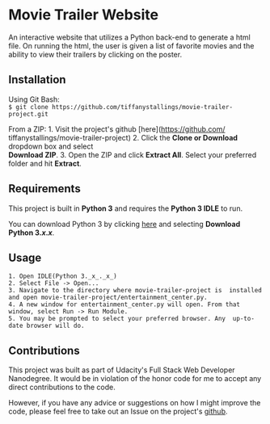 # Movie Trailer Website
An interactive website that utilizes a Python back-end to generate a html file. On running the html, the user is given a list of favorite movies and the ability to view their trailers by clicking on the poster.

## Installation
Using Git Bash:  
`$ git clone https://github.com/tiffanystallings/movie-trailer-project.git`

From a ZIP:
	1. Visit the project's github [here](https://github.com/  tiffanystallings/movie-trailer-project)
	2. Click the **Clone or Download** dropdown box and select  
	**Download ZIP**.
	3. Open the ZIP and click **Extract All**. Select your preferred  folder and hit **Extract**.

## Requirements
This project is built in **Python 3** and requires the **Python 3 IDLE** to run.

You can download Python 3 by clicking [here](https://www.python.org/downloads/) and selecting **Download Python 3._x_._x_**.

## Usage
	1. Open IDLE(Python 3._x_._x_)
	2. Select File -> Open...
	3. Navigate to the directory where movie-trailer-project is  installed and open movie-trailer-project/entertainment_center.py.
	4. A new window for entertainment_center.py will open. From that  window, select Run -> Run Module.
	5. You may be prompted to select your preferred browser. Any  up-to-date browser will do.

## Contributions
This project was built as part of Udacity's Full Stack Web Developer Nanodegree. It would be in violation of the honor code for me to accept any direct contributions to the code.

However, if you have any advice or suggestions on how I might improve the code, please feel free to take out an Issue on the project's [github](https://github.com/tiffanystallings/movie-trailer-project).